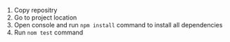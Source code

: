 1. Copy repositry 
2. Go to project location
3. Open console and run `npm install` command to install all dependencies
4. Run `nom test` command